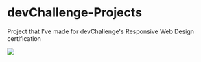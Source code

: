 # devChallenge-Projects
Project that l've made for devChallenge's Responsive Web Design certification

<a href="https://akcaybatu.github.io/devChallenge-404-Not-Found/"><img src="![404 Not Found](https://user-images.githubusercontent.com/82604103/132120821-8c72beca-636e-4b38-b082-cd3c6ba763ad.png)
"></a>
